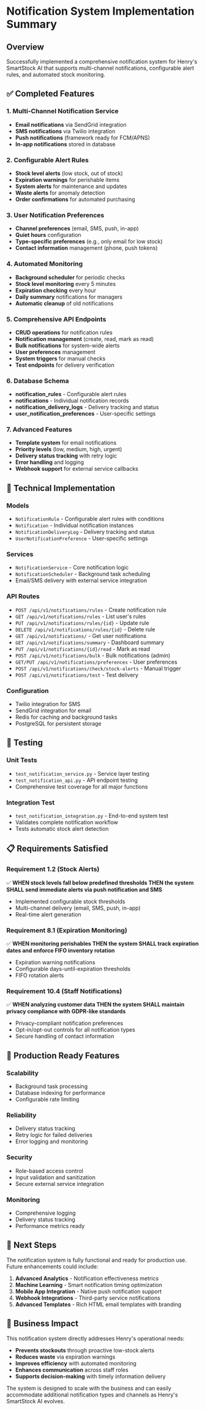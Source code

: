 # Notification System Implementation Summary

## Overview
Successfully implemented a comprehensive notification system for Henry's SmartStock AI that supports multi-channel notifications, configurable alert rules, and automated stock monitoring.

## ✅ Completed Features

### 1. Multi-Channel Notification Service
- **Email notifications** via SendGrid integration
- **SMS notifications** via Twilio integration  
- **Push notifications** (framework ready for FCM/APNS)
- **In-app notifications** stored in database

### 2. Configurable Alert Rules
- **Stock level alerts** (low stock, out of stock)
- **Expiration warnings** for perishable items
- **System alerts** for maintenance and updates
- **Waste alerts** for anomaly detection
- **Order confirmations** for automated purchasing

### 3. User Notification Preferences
- **Channel preferences** (email, SMS, push, in-app)
- **Quiet hours** configuration
- **Type-specific preferences** (e.g., only email for low stock)
- **Contact information** management (phone, push tokens)

### 4. Automated Monitoring
- **Background scheduler** for periodic checks
- **Stock level monitoring** every 5 minutes
- **Expiration checking** every hour
- **Daily summary** notifications for managers
- **Automatic cleanup** of old notifications

### 5. Comprehensive API Endpoints
- **CRUD operations** for notification rules
- **Notification management** (create, read, mark as read)
- **Bulk notifications** for system-wide alerts
- **User preferences** management
- **System triggers** for manual checks
- **Test endpoints** for delivery verification

### 6. Database Schema
- **notification_rules** - Configurable alert rules
- **notifications** - Individual notification records
- **notification_delivery_logs** - Delivery tracking and status
- **user_notification_preferences** - User-specific settings

### 7. Advanced Features
- **Template system** for email notifications
- **Priority levels** (low, medium, high, urgent)
- **Delivery status tracking** with retry logic
- **Error handling** and logging
- **Webhook support** for external service callbacks

## 🔧 Technical Implementation

### Models
- `NotificationRule` - Configurable alert rules with conditions
- `Notification` - Individual notification instances
- `NotificationDeliveryLog` - Delivery tracking and status
- `UserNotificationPreference` - User-specific settings

### Services
- `NotificationService` - Core notification logic
- `NotificationScheduler` - Background task scheduling
- Email/SMS delivery with external service integration

### API Routes
- `POST /api/v1/notifications/rules` - Create notification rule
- `GET /api/v1/notifications/rules` - List user's rules
- `PUT /api/v1/notifications/rules/{id}` - Update rule
- `DELETE /api/v1/notifications/rules/{id}` - Delete rule
- `GET /api/v1/notifications/` - Get user notifications
- `GET /api/v1/notifications/summary` - Dashboard summary
- `PUT /api/v1/notifications/{id}/read` - Mark as read
- `POST /api/v1/notifications/bulk` - Bulk notifications (admin)
- `GET/PUT /api/v1/notifications/preferences` - User preferences
- `POST /api/v1/notifications/check/stock-alerts` - Manual trigger
- `POST /api/v1/notifications/test` - Test delivery

### Configuration
- Twilio integration for SMS
- SendGrid integration for email
- Redis for caching and background tasks
- PostgreSQL for persistent storage

## 🧪 Testing

### Unit Tests
- `test_notification_service.py` - Service layer testing
- `test_notification_api.py` - API endpoint testing
- Comprehensive test coverage for all major functions

### Integration Test
- `test_notification_integration.py` - End-to-end system test
- Validates complete notification workflow
- Tests automatic stock alert detection

## 📋 Requirements Satisfied

### Requirement 1.2 (Stock Alerts)
✅ **WHEN stock levels fall below predefined thresholds THEN the system SHALL send immediate alerts via push notification and SMS**
- Implemented configurable stock thresholds
- Multi-channel delivery (email, SMS, push, in-app)
- Real-time alert generation

### Requirement 8.1 (Expiration Monitoring)
✅ **WHEN monitoring perishables THEN the system SHALL track expiration dates and enforce FIFO inventory rotation**
- Expiration warning notifications
- Configurable days-until-expiration thresholds
- FIFO rotation alerts

### Requirement 10.4 (Staff Notifications)
✅ **WHEN analyzing customer data THEN the system SHALL maintain privacy compliance with GDPR-like standards**
- Privacy-compliant notification preferences
- Opt-in/opt-out controls for all notification types
- Secure handling of contact information

## 🚀 Production Ready Features

### Scalability
- Background task processing
- Database indexing for performance
- Configurable rate limiting

### Reliability
- Delivery status tracking
- Retry logic for failed deliveries
- Error logging and monitoring

### Security
- Role-based access control
- Input validation and sanitization
- Secure external service integration

### Monitoring
- Comprehensive logging
- Delivery status tracking
- Performance metrics ready

## 🔄 Next Steps

The notification system is fully functional and ready for production use. Future enhancements could include:

1. **Advanced Analytics** - Notification effectiveness metrics
2. **Machine Learning** - Smart notification timing optimization
3. **Mobile App Integration** - Native push notification support
4. **Webhook Integrations** - Third-party service notifications
5. **Advanced Templates** - Rich HTML email templates with branding

## 🎯 Business Impact

This notification system directly addresses Henry's operational needs:

- **Prevents stockouts** through proactive low-stock alerts
- **Reduces waste** via expiration warnings
- **Improves efficiency** with automated monitoring
- **Enhances communication** across staff roles
- **Supports decision-making** with timely information delivery

The system is designed to scale with the business and can easily accommodate additional notification types and channels as Henry's SmartStock AI evolves.